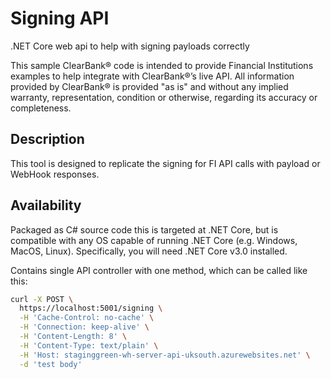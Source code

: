 # Signing API

.NET Core web api to help with signing payloads correctly

This sample ClearBank® code is intended to provide Financial Institutions examples to help integrate with ClearBank®’s live API.
All information provided by ClearBank® is provided "as is" and without any implied warranty, representation, condition or otherwise, regarding its accuracy or completeness.

## Description

This tool is designed to replicate the signing for FI API calls with payload or WebHook responses.

## Availability

Packaged as C# source code this is targeted at .NET Core, but is compatible with any OS capable of running .NET Core (e.g. Windows, MacOS, Linux). Specifically, you will need .NET Core v3.0 installed.

Contains single API controller with one method, which can be called like this:

```sh
curl -X POST \
  https://localhost:5001/signing \
  -H 'Cache-Control: no-cache' \
  -H 'Connection: keep-alive' \
  -H 'Content-Length: 8' \
  -H 'Content-Type: text/plain' \
  -H 'Host: staginggreen-wh-server-api-uksouth.azurewebsites.net' \
  -d 'test body'
```
